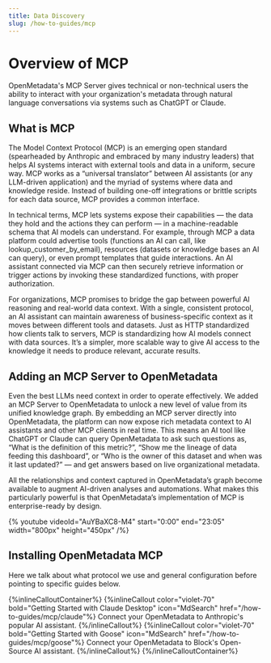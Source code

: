 ```yaml
---
title: Data Discovery
slug: /how-to-guides/mcp
---
```


# Overview of MCP

OpenMetadata's MCP Server gives technical or non-technical users the ability to interact with your organization's metadata through natural language conversations via systems such as ChatGPT or Claude.

## What is MCP
The Model Context Protocol (MCP) is an emerging open standard (spearheaded by Anthropic and embraced by many industry leaders) that helps AI systems interact with external tools and data in a uniform, secure way. MCP works as a “universal translator” between AI assistants (or any LLM-driven application) and the myriad of systems where data and knowledge reside. Instead of building one-off integrations or brittle scripts for each data source, MCP provides a common interface.

In technical terms, MCP lets systems expose their capabilities — the data they hold and the actions they can perform — in a machine-readable schema that AI models can understand. For example, through MCP a data platform could advertise tools (functions an AI can call, like lookup_customer_by_email), resources (datasets or knowledge bases an AI can query), or even prompt templates that guide interactions. An AI assistant connected via MCP can then securely retrieve information or trigger actions by invoking these standardized functions, with proper authorization.

For organizations, MCP promises to bridge the gap between powerful AI reasoning and real-world data context. With a single, consistent protocol, an AI assistant can maintain awareness of business-specific context as it moves between different tools and datasets. Just as HTTP standardized how clients talk to servers, MCP is standardizing how AI models connect with data sources. It’s a simpler, more scalable way to give AI access to the knowledge it needs to produce relevant, accurate results.

## Adding an MCP Server to OpenMetadata
Even the best LLMs need context in order to operate effectively. We added an MCP Server to OpenMetadata to unlock a new level of value from its unified knowledge graph. By embedding an MCP server directly into OpenMetadata, the platform can now expose rich metadata context to AI assistants and other MCP clients in real time. This means an AI tool like ChatGPT or Claude can query OpenMetadata to ask such questions as, “What is the definition of this metric?”, “Show me the lineage of data feeding this dashboard”, or “Who is the owner of this dataset and when was it last updated?” — and get answers based on live organizational metadata.

All the relationships and context captured in OpenMetadata’s graph become available to augment AI-driven analyses and automations. What makes this particularly powerful is that OpenMetadata’s implementation of MCP is enterprise-ready by design.

{%  youtube videoId="AuYBaXC8-M4" start="0:00" end="23:05" width="800px" height="450px" /%}

## Installing OpenMetadata MCP
Here we talk about what protocol we use and general configuration before pointing to specific guides below.
 
{%inlineCalloutContainer%}
 {%inlineCallout
  color="violet-70"
  bold="Getting Started with Claude Desktop"
  icon="MdSearch"
  href="/how-to-guides/mcp/claude"%}
  Connect your OpenMetadata to Anthropic's popular AI assistant.
 {%/inlineCallout%}
 {%inlineCallout
  color="violet-70"
  bold="Getting Started with Goose"
  icon="MdSearch"
  href="/how-to-guides/mcp/goose"%}
  Connect your OpenMetadata to Block's Open-Source AI assistant.
 {%/inlineCallout%}
{%/inlineCalloutContainer%}


